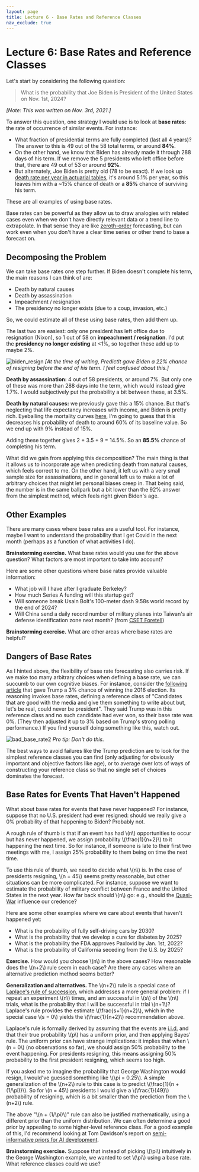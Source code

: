 ```yaml
---
layout: page
title: Lecture 6 - Base Rates and Reference Classes
nav_exclude: true
---
```


<link rel="stylesheet" href="https://cdn.jsdelivr.net/npm/katex@0.10.1/dist/katex.css" crossorigin="anonymous">
<script defer src="https://cdn.jsdelivr.net/npm/katex@0.10.1/dist/katex.js" crossorigin="anonymous"></script>
<script defer src="https://cdn.jsdelivr.net/npm/katex@0.10.1/dist/contrib/auto-render.min.js" crossorigin="anonymous" onload="renderMathInElement(document.body);"></script>

# Lecture 6: Base Rates and Reference Classes

Let's start by considering the following question:

> What is the probability that Joe Biden is President of the United States on Nov. 1st, 2024?
 
_[Note: This was written on Nov. 3rd, 2021.]_

To answer this question, one strategy I would use is to look at **base rates**: the rate of occurrence of similar events. For instance:
 * What fraction of presidential terms are fully completed (last all 4 years)? The answer to this is 49 out of the 58 total terms, or around **84%**.
 * On the other hand, we know that Biden has already made it through 288 days of his term. If we remove the 5 presidents who left office before that, there are 49 out of 53 or around **92%**.
 * But alternately, Joe Biden is pretty old (78 to be exact). If we look up [death rate per year in actuarial tables](https://www.ssa.gov/oact/STATS/table4c6.html), it's around 5.1% per year, so this leaves him with a ~15% chance of death or a **85%** chance of surviving his term.

These are all examples of using base rates.

Base rates can be powerful as they allow us to draw analogies with related cases even when we don't have directly relevant data or a trend line to extrapolate. In that sense they are like [zeroth-order](https://bounded-regret.ghost.io/forecasting-zeroth-and-first-order/) forecasting, but can work even when you don't have a clear time series or other trend to base a forecast on.

## Decomposing the Problem

We can take base rates one step further. If Biden doesn't complete his term, the main reasons I can think of are:
 * Death by natural causes
 * Death by assassination
 * Impeachment / resignation
 * The presidency no longer exists (due to a coup, invasion, etc.)

So, we could estimate all of these using base rates, then add them up.

The last two are easiest: only one president has left office due to resignation (Nixon), so 1 out of 58 on **impeachment / resignation**. I'd put the **presidency no longer existing** at <1%, so together these add up to maybe 2%.

![biden_resign](https://bounded-regret.ghost.io/content/images/2021/11/biden_resign.png)
_[At the time of writing, PredictIt gave Biden a 22% chance of resigning before the end of his term. I feel confused about this.]_

**Death by assassination:** 4 out of 58 presidents, or around 7%. But only one of these was more than 288 days into the term, which would instead give 1.7%. I would subjectively put the probability a bit between these, at 3.5%.

**Death by natural causes:** we previously gave this a 15% chance. But that's neglecting that life expectancy increases with income, and Biden is pretty rich. Eyeballing the mortality curves [here](https://www.ncbi.nlm.nih.gov/pmc/articles/PMC4866586/pdf/nihms783419.pdf), I'm going to guess that this decreases his probability of death to around 60% of its baseline value. So we end up with 9% instead of 15%.

Adding these together gives 2 + 3.5 + 9 = 14.5%. So an **85.5%** chance of completing his term.

What did we gain from applying this decomposition? The main thing is that it allows us to incorporate age when predicting death from natural causes, which feels correct to me. On the other hand, it left us with a very small sample size for assassinations, and in general left us to make a lot of arbitrary choices that might let personal biases creep in. That being said, the number is in the same ballpark but a bit lower than the 92% answer from the simplest method, which feels right given Biden's age.

## Other Examples

There are many cases where base rates are a useful tool. For instance, maybe I want to understand the probability that I get Covid in the next month (perhaps as a function of what activities I do).

**Brainstorming exercise.** What base rates would you use for the above question? What factors are most important to take into account?

Here are some other questions where base rates provide valuable information:
 * What job will I have after I graduate Berkeley?
 * How much Series A funding will this startup get?
 * Will someone break Usain Bolt's 100-meter dash 9.58s world record by the end of 2024?
 * Will China send a daily record number of military planes into Taiwan's air defense identification zone next month? (from [CSET Foretell](https://www.cset-foretell.com/questions/938))


**Brainstorming exercise.** What are other areas where base rates are helpful?

## Dangers of Base Rates

As I hinted above, the flexibility of base rate forecasting also carries risk. If we make too many arbitrary choices when defining a base rate, we can succumb to our own cognitive biases. For instance, consider the [following article](https://www.cultivatelabs.com/posts/superforecasting-everything-has-a-base-rate) that gave Trump a 3% chance of winning the 2016 election. Its reasoning invokes base rates, defining a reference class of "Candidates that are good with the media and give them something to write about but, let's be real, could never be president". They said Trump was in this reference class and no such candidate had ever won, so their base rate was 0%. (They then adjusted it up to 3% based on Trump's strong polling performance.) If you find yourself doing something like this, watch out.

![bad_base_rate2](https://bounded-regret.ghost.io/content/images/2021/11/bad_base_rate2.png)
_Pro tip: Don't do this._

The best ways to avoid failures like the Trump prediction are to look for the simplest reference classes you can find (only adjusting for obviously important and objective factors like age), or to average over lots of ways of constructing your reference class so that no single set of choices dominates the forecast.

## Base Rates for Events That Haven't Happened

What about base rates for events that have never happened? For instance, suppose that no U.S. president had ever resigned: should we really give a 0% probability of that happening to Biden? Probably not. 

A rough rule of thumb is that if an event has had \\(n\\) opportunities to occur but has never happened, we assign probability \\(\frac{1}{n+2}\\) to it happening the next time. So for instance, if someone is late to their first two meetings with me, I assign 25% probability to them being on time the next time.

To use this rule of thumb, we need to decide what \\(n\\) is. In the case of presidents resigning, \\(n = 45\\) seems pretty reasonable, but other situations can be more complicated. For instance, suppose we want to estimate the probability of military conflict between France and the United States in the next year. How far back should \\(n\\) go: e.g., should the [Quasi-War](https://en.wikipedia.org/wiki/Quasi-War) influence our credence?

Here are some other examples where we care about events that haven't happened yet:
 * What is the probability of fully self-driving cars by 2030?
 * What is the probability that we develop a cure for diabetes by 2025?
 * What is the probability the FDA approves Paxlovid by Jan. 1st, 2022?
 * What is the probability of California seceding from the U.S. by 2025?

**Exercise.** How would you choose \\(n\\) in the above cases? How reasonable does the \\(n+2\\) rule seem in each case? Are there any cases where an alternative prediction method seems better?

**Generalization and alternatives.** The \\(n+2\\) rule is a special case of [Laplace's rule of succession](https://en.wikipedia.org/wiki/Rule_of_succession), which addresses a more general problem: if I repeat an experiment \\(n\\) times, and am successful in \\(s\\) of the \\(n\\) trials, what is the probability that I will be successful in trial \\(n+1\\)? Laplace's rule provides the estimate \\(\frac{s+1}{n+2}\\), which in the special case \\(s = 0\\) yields the \\(\frac{1}{n+2}\\) recommendation above.

Laplace's rule is formally derived by assuming that the events are [i.i.d.](https://en.wikipedia.org/wiki/Independent_and_identically_distributed_random_variables) and that their true probability \\(p\\) has a uniform prior, and then applying Bayes' rule. The uniform prior can have strange implications: it implies that when \\(n = 0\\) (no observations so far), we should assign 50% probability to the event happening. For presidents resigning, this means assigning 50% probability to the first president resigning, which seems too high.

If you asked me to imagine the probability that George Washington would resign, I would've guessed something like \\(\pi = 0.25\\). A simple generalization of the \\(n+2\\) rule to this case is to predict \\(\frac{1}{n + (1/\\pi)}\\). So for \\(n = 45\\) presidents I would give a \\(\frac{1}{49}\\) probability of resigning, which is a bit smaller than the prediction from the \\(n+2\\) rule.

The above "\\(n + (1/\\pi)\\)" rule can also be justified mathematically, using a different prior than the uniform distribution. We can often determine a good prior by appealing to some higher-level reference class. For a good example of this, I'd recommend looking at Tom Davidson's report on [semi-informative priors for AI development](https://www.openphilanthropy.org/semi-informative-priors).

**Brainstorming exercise.** Suppose that instead of picking \\(\pi\\) intuitively in the George Washington example, we wanted to set \\(\\pi\\) using a base rate. What reference classes could we use?
